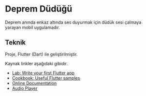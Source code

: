 # Deprem Düdüğü

Deprem anında enkaz altında ses duyurmak için düdük sesi çalmaya yarayan mobil uygulamadır.

## Teknik

Proje, Flutter (Dart) ile geliştirilmiştir.

Kaynak linkler aşağıdaki gibidir.

- [Lab: Write your first Flutter app](https://flutter.dev/docs/get-started/codelab)
- [Cookbook: Useful Flutter samples](https://flutter.dev/docs/cookbook)
- [Online Documentation](https://flutter.dev/docs)
- [Audio Player](https://pub.dev/packages/assets_audio_player)